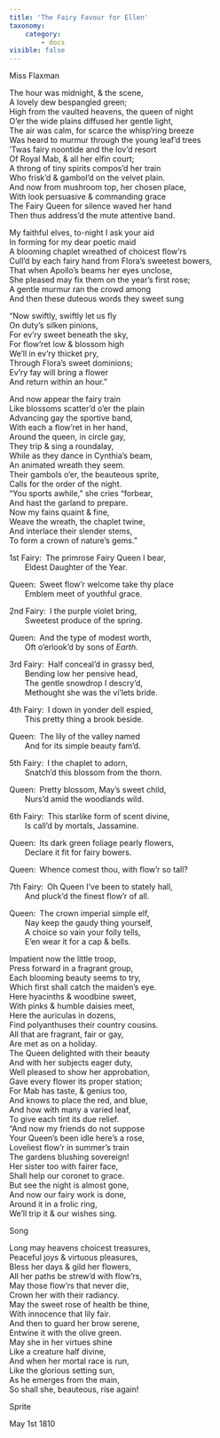 ```yaml
---
title: 'The Fairy Favour for Ellen'
taxonomy:
    category:
        - docs
visible: false
---
```


<div class="author">Miss Flaxman</div>

The hour was midnight, & the scene,  
A lovely dew bespangled green;  
High from the vaulted heavens, the queen of night  
O’er the wide plains diffused her gentle light,  
The air was calm, for scarce the whisp’ring breeze  
Was heard to murmur through the young leaf’d trees  
’Twas fairy noontide and the lov’d resort  
Of Royal Mab, & all her elfin court;  
A throng of tiny spirits compos’d her train  
Who frisk’d & gambol’d on the velvet plain.  
And now from mushroom top, her chosen place,  
With look persuasive & commanding grace  
The Fairy Queen for silence waved her hand  
Then thus address’d the mute attentive band.  
  
My faithful elves, to-night I ask your aid  
In forming for my dear poetic maid  
A blooming chaplet wreathed of choicest flow’rs  
Cull’d by each fairy hand from Flora’s sweetest bowers,  
That when Apollo’s beams her eyes unclose,  
She pleased may fix them on the year’s first rose;  
A gentle murmur ran the crowd among  
And then these duteous words they sweet sung  
  
“Now swiftly, swiftly let us fly  
On duty’s silken pinions,  
For ev’ry sweet beneath the sky,  
For flow’ret low & blossom high  
We’ll in ev’ry thicket pry,  
Through Flora’s sweet dominions;  
Ev’ry fay will bring a flower  
And return within an hour.”  
  
And now appear the fairy train  
Like blossoms scatter’d o’er the plain  
Advancing gay the sportive band,  
With each a flow’ret in her hand,  
Around the queen, in circle gay,  
They trip & sing a roundalay,  
While as they dance in Cynthia’s beam,  
An animated wreath they seem.  
Their gambols o’er, the beauteous sprite,  
Calls for the order of the night.  
“You sports awhile,” she cries “forbear,  
And hast the garland to prepare.  
Now my fains quaint & fine,  
Weave the wreath, the chaplet twine,  
And interlace their slender stems,  
To form a crown of nature’s gems.”  
    
1st Fairy:&ensp;The primrose Fairy Queen I bear,  
&emsp;&emsp;Eldest Daughter of the Year.  
  
Queen:&ensp;Sweet flow’r welcome take thy place  
&emsp;&emsp;Emblem meet of youthful grace.  
 
2nd Fairy:&ensp;I the purple violet bring,  
&emsp;&emsp;Sweetest produce of the spring.  
  
Queen:&ensp;And the type of modest worth,  
&emsp;&emsp;Oft o’erlook’d by sons of *Earth.*  
 
3rd Fairy:&ensp;Half conceal’d in grassy bed,  
&emsp;&emsp;Bending low her pensive head,  
&emsp;&emsp;The gentle snowdrop I descry’d,  
&emsp;&emsp;Methought she was the vi’lets bride.  
  
4th Fairy:&ensp;I down in yonder dell espied,  
&emsp;&emsp;This pretty thing a brook beside.  
  
Queen:&ensp;The lily of the valley named  
&emsp;&emsp;And for its simple beauty fam’d.  
 
5th Fairy:&ensp;I the chaplet to adorn,  
&emsp;&emsp;Snatch’d this blossom from the thorn.  
  
Queen:&ensp;Pretty blossom, May’s sweet child,  
&emsp;&emsp;Nurs’d amid the woodlands wild.  
  
6th Fairy:&ensp;This starlike form of scent divine,  
&emsp;&emsp;Is call’d by mortals, Jassamine.  
  
Queen:&ensp;Its dark green foliage pearly flowers,  
&emsp;&emsp;Declare it fit for fairy bowers.  
  
Queen:&ensp;Whence comest thou, with flow’r so tall?  
  
7th Fairy:&ensp;Oh Queen I’ve been to stately hall,  
&emsp;&emsp;And pluck’d the finest flow’r of all.  
  
Queen:&ensp;The crown imperial simple elf,  
&emsp;&emsp;Nay keep the gaudy thing yourself,  
&emsp;&emsp;A choice so vain your folly tells,  
&emsp;&emsp;E’en wear it for a cap & bells.  
  
Impatient now the little troop,  
Press forward in a fragrant group,  
Each blooming beauty seems to try,  
Which first shall catch the maiden’s eye.  
Here hyacinths & woodbine sweet,  
With pinks & humble daisies meet,  
Here the auriculas in dozens,  
Find polyanthuses their country cousins.  
All that are fragrant, fair or gay,  
Are met as on a holiday.  
The Queen delighted with their beauty  
And with her subjects eager duty,  
Well pleased to show her approbation,  
Gave every flower its proper station;  
For Mab has taste, & genius too,  
And knows to place the red, and blue,  
And how with many a varied leaf,  
To give each tint its due relief.  
“And now my friends do not suppose  
Your Queen’s been idle here’s a rose,  
Loveliest flow’r in summer’s train  
The gardens blushing sovereign!  
Her sister too with fairer face,  
Shall help our coronet to grace.  
But see the night is almost gone,  
And now our fairy work is done,  
Around it in a frolic ring,  
We’ll trip it & our wishes sing.  
  
<span class="title">Song  </span>
  
Long may heavens choicest treasures,  
Peaceful joys & virtuous pleasures,  
Bless her days & gild her flowers,  
All her paths be strew’d with flow’rs,  
May those flow’rs that never die,  
Crown her with their radiancy.  
May the sweet rose of health be thine,  
With innocence that lily fair.  
And then to guard her brow serene,  
Entwine it with the olive green.  
May she in her virtues shine  
Like a creature half divine,  
And when her mortal race is run,  
Like the glorious setting sun,  
As he emerges from the main,  
So shall she, beauteous, rise again!  
  
Sprite

May 1st 1810
